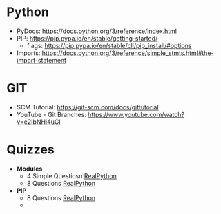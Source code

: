 
# Python
- PyDocs: https://docs.python.org/3/reference/index.html
- PIP: https://pip.pypa.io/en/stable/getting-started/
	- flags: https://pip.pypa.io/en/stable/cli/pip_install/#options
- Imports: https://docs.python.org/3/reference/simple_stmts.html#the-import-statement



# GIT
- SCM Tutorial: https://git-scm.com/docs/gittutorial
- YouTube - Git Branches: https://www.youtube.com/watch?v=e2IbNHi4uCI
# Quizzes
- **Modules**
	- 4 Simple Questiosn [RealPython](https://realpython.com/quizzes/pybasics-modules-packages/)
	- 8 Questions [RealPython](https://realpython.com/quizzes/python-basics-modules-packages/viewer/)
- **PIP**
	- 8 Questions [RealPython](https://realpython.com/quizzes/what-is-pip/viewer/)
	- 